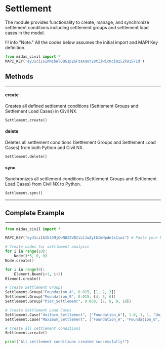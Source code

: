 # Settlement
The module provides functionality to create, manage, and synchronize settlement conditions including settlement groups and settlement load cases in the model.

!!! info "Note."
    All the codes below assumes the initial import and MAPI Key definition.

```py
from midas_civil import *
MAPI_KEY('eyJ1ciI6InN1bWl0QG1pZGFzaXQuY29tIiwicmciO252k81571d')
```

## Methods
---
#### <font style="font-size:0px">Settlement.</font>create
Creates all defined settlement conditions (Settlement Groups and Settlement Load Cases) in Civil NX.

```py
Settlement.create()
```

#### <font style="font-size:0px">Settlement.</font>delete
Deletes all settlement conditions (Settlement Groups and Settlement Load Cases) from both Python and Civil NX.

```py
Settlement.delete()
```

#### <font style="font-size:0px">Settlement.</font>sync
Synchronizes all settlement conditions (Settlement Groups and Settlement Load Cases) from Civil NX to Python.

```py
Settlement.sync()
```

---

## Complete Example
---
```py
from midas_civil import *

MAPI_KEY("eyJ1ciI6IklOMjQwN0ZZVDIiLCJwZyI6ImNpdmlsIiwi") # Paste your MAPI Key

# Create nodes for settlement analysis
for i in range(10):
    Node(i*5, 0, 0)
Node.create()

for i in range(9):
    Element.Beam(i+1, i+2)
Element.create()

# Create Settlement Groups
Settlement.Group("Foundation_A", 0.025, [1, 2, 3])
Settlement.Group("Foundation_B", 0.015, [4, 5, 6])
Settlement.Group("Pier_Settlement", 0.030, [7, 8, 9, 10])

# Create Settlement Load Cases
Settlement.Case("Uniform_Settlement", ["Foundation_A"], 1.0, 1, 1, "Uniform foundation settlement")
Settlement.Case("Maximum_Settlement", ["Foundation_A", "Foundation_B", "Pier_Settlement"], 1.5, 1, 3, "Maximum expected settlement scenario")

# Create all settlement conditions
Settlement.create()

print("All settlement conditions created successfully!")
```